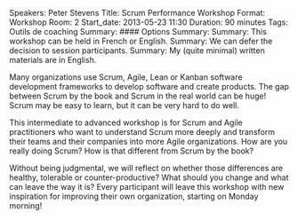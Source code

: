 Speakers: Peter Stevens
Title: Scrum Performance Workshop
Format: Workshop
Room: 2
Start_date: 2013-05-23 11:30
Duration: 90 minutes
Tags: Outils de coaching
Summary: #### Options
Summary: 
Summary: This workshop can be held in French or English.
Summary: We can defer the decision to session participants.
Summary: My (quite minimal) written materials are in English.

Many organizations use Scrum, Agile, Lean or Kanban software development frameworks to develop software and create products.
The gap between Scrum by the book and Scrum in the real world can be huge!
Scrum may be easy to learn, but it can be very hard to do well.

This intermediate to advanced workshop is for Scrum and Agile practitioners who want to understand Scrum more deeply and transform their teams and their companies into more Agile organizations.
How are you really doing Scrum? How is that different from Scrum by the book?

Without being judgmental, we will reflect on whether those differences are healthy, tolerable or counter-productive?
What should you change and what can leave the way it is?
Every participant will leave this workshop with new inspiration for improving their own organization, starting on Monday morning!

